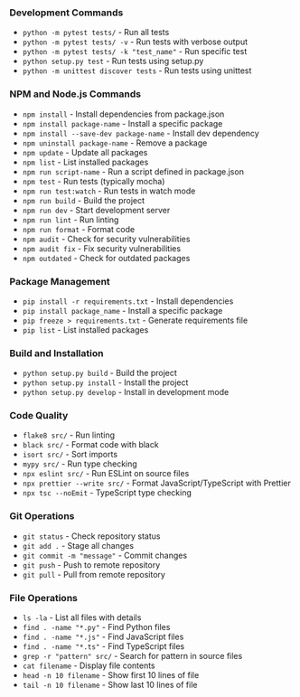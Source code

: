 ### Development Commands
- `python -m pytest tests/` - Run all tests
- `python -m pytest tests/ -v` - Run tests with verbose output
- `python -m pytest tests/ -k "test_name"` - Run specific test
- `python setup.py test` - Run tests using setup.py
- `python -m unittest discover tests` - Run tests using unittest

### NPM and Node.js Commands
- `npm install` - Install dependencies from package.json
- `npm install package-name` - Install a specific package
- `npm install --save-dev package-name` - Install dev dependency
- `npm uninstall package-name` - Remove a package
- `npm update` - Update all packages
- `npm list` - List installed packages
- `npm run script-name` - Run a script defined in package.json
- `npm test` - Run tests (typically mocha)
- `npm run test:watch` - Run tests in watch mode
- `npm run build` - Build the project
- `npm run dev` - Start development server
- `npm run lint` - Run linting
- `npm run format` - Format code
- `npm audit` - Check for security vulnerabilities
- `npm audit fix` - Fix security vulnerabilities
- `npm outdated` - Check for outdated packages

### Package Management
- `pip install -r requirements.txt` - Install dependencies
- `pip install package_name` - Install a specific package
- `pip freeze > requirements.txt` - Generate requirements file
- `pip list` - List installed packages

### Build and Installation
- `python setup.py build` - Build the project
- `python setup.py install` - Install the project
- `python setup.py develop` - Install in development mode

### Code Quality
- `flake8 src/` - Run linting
- `black src/` - Format code with black
- `isort src/` - Sort imports
- `mypy src/` - Run type checking
- `npx eslint src/` - Run ESLint on source files
- `npx prettier --write src/` - Format JavaScript/TypeScript with Prettier
- `npx tsc --noEmit` - TypeScript type checking

### Git Operations
- `git status` - Check repository status
- `git add .` - Stage all changes
- `git commit -m "message"` - Commit changes
- `git push` - Push to remote repository
- `git pull` - Pull from remote repository

### File Operations
- `ls -la` - List all files with details
- `find . -name "*.py"` - Find Python files
- `find . -name "*.js"` - Find JavaScript files
- `find . -name "*.ts"` - Find TypeScript files
- `grep -r "pattern" src/` - Search for pattern in source files
- `cat filename` - Display file contents
- `head -n 10 filename` - Show first 10 lines of file
- `tail -n 10 filename` - Show last 10 lines of file 